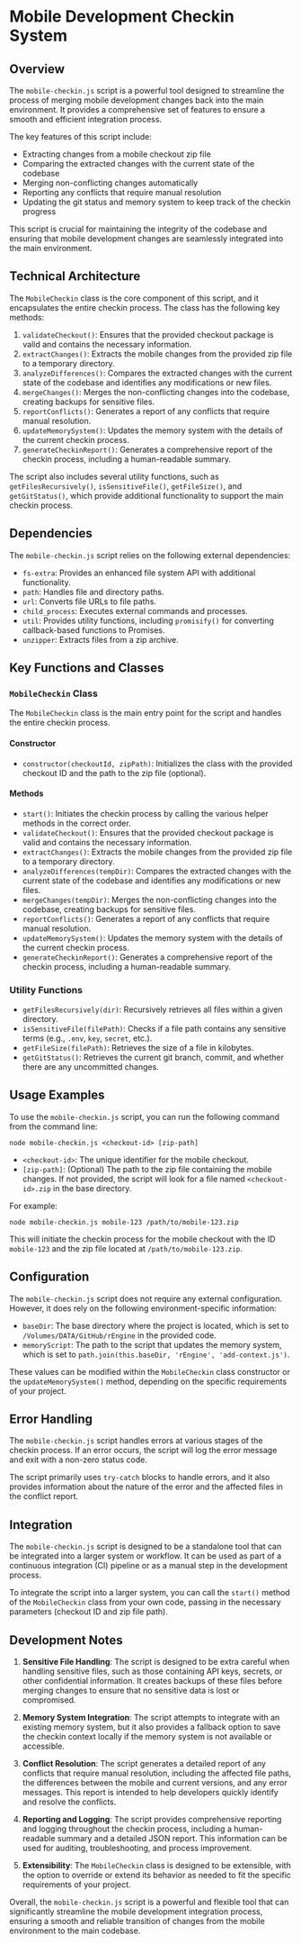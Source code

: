 # Mobile Development Checkin System

## Overview

The `mobile-checkin.js` script is a powerful tool designed to streamline the process of merging mobile development changes back into the main environment. It provides a comprehensive set of features to ensure a smooth and efficient integration process.

The key features of this script include:

- Extracting changes from a mobile checkout zip file
- Comparing the extracted changes with the current state of the codebase
- Merging non-conflicting changes automatically
- Reporting any conflicts that require manual resolution
- Updating the git status and memory system to keep track of the checkin progress

This script is crucial for maintaining the integrity of the codebase and ensuring that mobile development changes are seamlessly integrated into the main environment.

## Technical Architecture

The `MobileCheckin` class is the core component of this script, and it encapsulates the entire checkin process. The class has the following key methods:

1. `validateCheckout()`: Ensures that the provided checkout package is valid and contains the necessary information.
2. `extractChanges()`: Extracts the mobile changes from the provided zip file to a temporary directory.
3. `analyzeDifferences()`: Compares the extracted changes with the current state of the codebase and identifies any modifications or new files.
4. `mergeChanges()`: Merges the non-conflicting changes into the codebase, creating backups for sensitive files.
5. `reportConflicts()`: Generates a report of any conflicts that require manual resolution.
6. `updateMemorySystem()`: Updates the memory system with the details of the current checkin process.
7. `generateCheckinReport()`: Generates a comprehensive report of the checkin process, including a human-readable summary.

The script also includes several utility functions, such as `getFilesRecursively()`, `isSensitiveFile()`, `getFileSize()`, and `getGitStatus()`, which provide additional functionality to support the main checkin process.

## Dependencies

The `mobile-checkin.js` script relies on the following external dependencies:

- `fs-extra`: Provides an enhanced file system API with additional functionality.
- `path`: Handles file and directory paths.
- `url`: Converts file URLs to file paths.
- `child_process`: Executes external commands and processes.
- `util`: Provides utility functions, including `promisify()` for converting callback-based functions to Promises.
- `unzipper`: Extracts files from a zip archive.

## Key Functions and Classes

### `MobileCheckin` Class

The `MobileCheckin` class is the main entry point for the script and handles the entire checkin process.

#### Constructor

- `constructor(checkoutId, zipPath)`: Initializes the class with the provided checkout ID and the path to the zip file (optional).

#### Methods

- `start()`: Initiates the checkin process by calling the various helper methods in the correct order.
- `validateCheckout()`: Ensures that the provided checkout package is valid and contains the necessary information.
- `extractChanges()`: Extracts the mobile changes from the provided zip file to a temporary directory.
- `analyzeDifferences(tempDir)`: Compares the extracted changes with the current state of the codebase and identifies any modifications or new files.
- `mergeChanges(tempDir)`: Merges the non-conflicting changes into the codebase, creating backups for sensitive files.
- `reportConflicts()`: Generates a report of any conflicts that require manual resolution.
- `updateMemorySystem()`: Updates the memory system with the details of the current checkin process.
- `generateCheckinReport()`: Generates a comprehensive report of the checkin process, including a human-readable summary.

### Utility Functions

- `getFilesRecursively(dir)`: Recursively retrieves all files within a given directory.
- `isSensitiveFile(filePath)`: Checks if a file path contains any sensitive terms (e.g., `.env`, `key`, `secret`, etc.).
- `getFileSize(filePath)`: Retrieves the size of a file in kilobytes.
- `getGitStatus()`: Retrieves the current git branch, commit, and whether there are any uncommitted changes.

## Usage Examples

To use the `mobile-checkin.js` script, you can run the following command from the command line:

```
node mobile-checkin.js <checkout-id> [zip-path]
```

- `<checkout-id>`: The unique identifier for the mobile checkout.
- `[zip-path]`: (Optional) The path to the zip file containing the mobile changes. If not provided, the script will look for a file named `<checkout-id>.zip` in the base directory.

For example:

```
node mobile-checkin.js mobile-123 /path/to/mobile-123.zip
```

This will initiate the checkin process for the mobile checkout with the ID `mobile-123` and the zip file located at `/path/to/mobile-123.zip`.

## Configuration

The `mobile-checkin.js` script does not require any external configuration. However, it does rely on the following environment-specific information:

- `baseDir`: The base directory where the project is located, which is set to `/Volumes/DATA/GitHub/rEngine` in the provided code.
- `memoryScript`: The path to the script that updates the memory system, which is set to `path.join(this.baseDir, 'rEngine', 'add-context.js')`.

These values can be modified within the `MobileCheckin` class constructor or the `updateMemorySystem()` method, depending on the specific requirements of your project.

## Error Handling

The `mobile-checkin.js` script handles errors at various stages of the checkin process. If an error occurs, the script will log the error message and exit with a non-zero status code.

The script primarily uses `try-catch` blocks to handle errors, and it also provides information about the nature of the error and the affected files in the conflict report.

## Integration

The `mobile-checkin.js` script is designed to be a standalone tool that can be integrated into a larger system or workflow. It can be used as part of a continuous integration (CI) pipeline or as a manual step in the development process.

To integrate the script into a larger system, you can call the `start()` method of the `MobileCheckin` class from your own code, passing in the necessary parameters (checkout ID and zip file path).

## Development Notes

1. **Sensitive File Handling**: The script is designed to be extra careful when handling sensitive files, such as those containing API keys, secrets, or other confidential information. It creates backups of these files before merging changes to ensure that no sensitive data is lost or compromised.

1. **Memory System Integration**: The script attempts to integrate with an existing memory system, but it also provides a fallback option to save the checkin context locally if the memory system is not available or accessible.

1. **Conflict Resolution**: The script generates a detailed report of any conflicts that require manual resolution, including the affected file paths, the differences between the mobile and current versions, and any error messages. This report is intended to help developers quickly identify and resolve the conflicts.

1. **Reporting and Logging**: The script provides comprehensive reporting and logging throughout the checkin process, including a human-readable summary and a detailed JSON report. This information can be used for auditing, troubleshooting, and process improvement.

1. **Extensibility**: The `MobileCheckin` class is designed to be extensible, with the option to override or extend its behavior as needed to fit the specific requirements of your project.

Overall, the `mobile-checkin.js` script is a powerful and flexible tool that can significantly streamline the mobile development integration process, ensuring a smooth and reliable transition of changes from the mobile environment to the main codebase.
